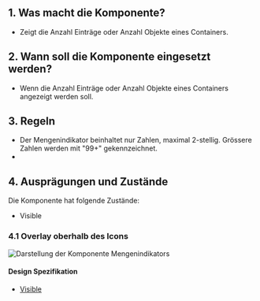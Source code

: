 ## 1. Was macht die Komponente?
* Zeigt die Anzahl Einträge oder Anzahl Objekte eines Containers.  


## 2. Wann soll die Komponente eingesetzt werden?
* Wenn die Anzahl Einträge oder Anzahl Objekte eines Containers angezeigt werden soll. 


## 3. Regeln
* Der Mengenindikator beinhaltet nur Zahlen, maximal 2-stellig. Grössere Zahlen werden mit "99+" gekennzeichnet.
* 


## 4. Ausprägungen und Zustände
Die Komponente hat folgende Zustände:
* Visible

### 4.1 Overlay oberhalb des Icons
![Darstellung der Komponente Mengenindikators](https://raw.githubusercontent.com/sbb-design-systems/design-system-webapp-documentation/master/documentation/components/badge/images/Badge_Default.png 'class: image')

#### Design Spezifikation
* [Visible](https://sbb.invisionapp.com/d/main#/console/17140415/365541438/inspect)
